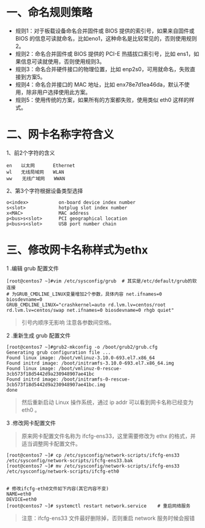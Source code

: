 # 一、命名规则策略

- 规则1：对于板载设备命名合并固件或 BIOS 提供的索引号，如果来自固件或 BIOS 的信息可读就命名，比如eno1，这种命名是比较常见的，否则使用规则2。
- 规则2：命名合并固件或 BIOS 提供的 PCI-E 热插拔口索引号，比如 ens1，如果信息可读就使用，否则使用规则3。
- 规则3：命名合并硬件接口的物理位置，比如 enp2s0，可用就命名，失败直接到方案5。
- 规则4：命名合并接口的 MAC 地址，比如 enx78e7d1ea46da，默认不使用，除非用户选择使用此方案。
- 规则5：使用传统的方案，如果所有的方案都失败，使用类似 eth0 这样的样式。

# 二、网卡名称字符含义

1、前2个字符的含义
```
en　　以太网　　　　Ethernet
wl　　无线局域网　　WLAN
ww　  无线广域网　　WWAN
```

2、第3个字符根据设备类型选择
```
o<index>           on-board device index number
s<slot>            hotplug slot index number
x<MAC>             MAC address
p<bus>s<slot>      PCI geographical location
p<bus>s<slot>      USB port number chain
```

# 三、修改网卡名称样式为ethx

1 .编辑 grub 配置文件
```
[root@centos7 ~]#vim /etc/sysconfig/grub  # 其实是/etc/default/grub的软连接
# 为GRUB_CMDLINE_LINUX变量增加2个参数，具体内容 net.ifnames=0 biosdevname=0 
GRUB_CMDLINE_LINUX="crashkernel=auto rd.lvm.lv=centos/root rd.lvm.lv=centos/swap net.ifnames=0 biosdevname=0 rhgb quiet"
```
> 引号内顺序无影响 注意各参数间空格。

2 .重新生成 grub 配置文件
```
[root@centos7 ~]#grub2-mkconfig -o /boot/grub2/grub.cfg
Generating grub configuration file ...
Found linux image: /boot/vmlinuz-3.10.0-693.el7.x86_64
Found initrd image: /boot/initramfs-3.10.0-693.el7.x86_64.img
Found linux image: /boot/vmlinuz-0-rescue-3cb573f18d5442d9a230948907ae41bc
Found initrd image: /boot/initramfs-0-rescue-3cb573f18d5442d9a230948907ae41bc.img
done
```
> 然后重新启动 Linux 操作系统，通过 ip addr 可以看到网卡名称已经变为 eth0 。

3 .修改网卡配置文件

> 原来网卡配置文件名称为 ifcfg-ens33，这里需要修改为 ethx 的格式，并适当调整网卡配置文件。
```
[root@centos7 ~]# cp /etc/sysconfig/network-scripts/ifcfg-ens33 /etc/sysconfig/network-scripts/ifcfg-ens33.bak
[root@centos7 ~]# mv /etc/sysconfig/network-scripts/ifcfg-ens33 /etc/sysconfig/network-scripts/ifcfg-eth0


# 修改ifcfg-eth0文件如下内容(其它内容不变)
NAME=eth0
DEVICE=eth0
[root@centos7 ~]# systemctl restart network.service    # 重启网络服务
```
> 注意：ifcfg-ens33 文件最好删除掉，否则重启 network 服务时候会报错
